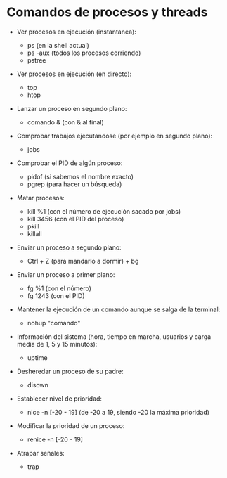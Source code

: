 # Comandos de procesos y threads

- Ver procesos en ejecución (instantanea):
    - ps (en la shell actual)
    - ps -aux (todos los procesos corriendo)
    - pstree

- Ver procesos en ejecución (en directo):
    - top
    - htop
    
- Lanzar un proceso en segundo plano:
    - comando & (con & al final)
    
- Comprobar trabajos ejecutandose (por ejemplo en segundo plano):
    - jobs

- Comprobar el PID de algún proceso:
    - pidof (si sabemos el nombre exacto)
    - pgrep (para hacer un búsqueda)

- Matar procesos:
    - kill %1 (con el número de ejecución sacado por jobs)
    - kill 3456 (con el PID del proceso)
    - pkill
    - killall

- Enviar un proceso a segundo plano:
    - Ctrl + Z (para mandarlo a dormir) + bg

- Enviar un proceso a primer plano:
    - fg %1 (con el número)
    - fg 1243 (con el PID)

- Mantener la ejecución de un comando aunque se salga de la terminal:
    - nohup "comando"

- Información del sistema (hora, tiempo en marcha, usuarios y carga media de 1, 5 y 15 minutos):
    - uptime

- Desheredar un proceso de su padre:
    - disown

- Establecer nivel de prioridad:
    - nice -n [-20 - 19] (de -20 a 19, siendo -20 la máxima prioridad)

- Modificar la prioridad de un proceso:
    - renice -n [-20 - 19]

- Atrapar señales:
    - trap 